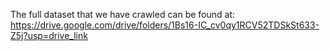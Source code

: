 The full dataset that we have crawled can be found at: https://drive.google.com/drive/folders/1Bs16-IC_cv0qy1RCV52TDSkSt633-Z5j?usp=drive_link
